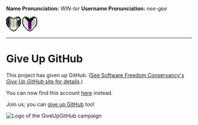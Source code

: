 **Name Pronunciation:** *WIN-ter*
**Username Pronunciation:** *nee-gee*

<picture>
 <img alt="agender heart" src="agenderheart.gif" width="40" height="40">
</picture>
<picture>
 <img alt="demi heart" src="demiheart.gif" width="40" height="40">
</picture>

---

# Give Up GitHub

This project has given up GitHub.  ([See Software Freedom Conservancy's *Give Up  GitHub* site for details](https://GiveUpGitHub.org).)

You can now find this account [here](https://codeberg.org/n1ji) instead.

Join us; you can [give up GitHub](https://GiveUpGitHub.org) too!

![Logo of the GiveUpGitHub campaign](https://sfconservancy.org/static/img/GiveUpGitHub.png)
